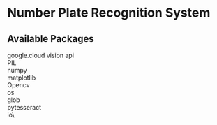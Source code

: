 # Number Plate Recognition System

## Available Packages

google.cloud vision api\
PIL\
numpy\
matplotlib\
Opencv\
os\
glob\
pytesseract\
io\
